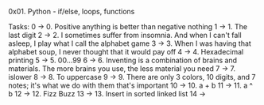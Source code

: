 0x01. Python - if/else, loops, functions

Tasks: 0 -> 0. Positive anything is better than negative nothing
       1 -> 1. The last digit
       2 -> 2. I sometimes suffer from insomnia. And when I can't fall asleep, I play what I call the alphabet game
       3 -> 3. When I was having that alphabet soup, I never thought that it would pay off
       4 -> 4. Hexadecimal printing
       5 -> 5. 00...99
       6 -> 6. Inventing is a combination of brains and materials. The more brains you use, the less material you need
       7 -> 7. islower
       8 -> 8. To uppercase
       9 -> 9. There are only 3 colors, 10 digits, and 7 notes; it's what we do with them that's important
       10 -> 10. a + b
       11 -> 11. a ^ b
       12 -> 12. Fizz Buzz
       13 -> 13. Insert in sorted linked list
       14 ->  

